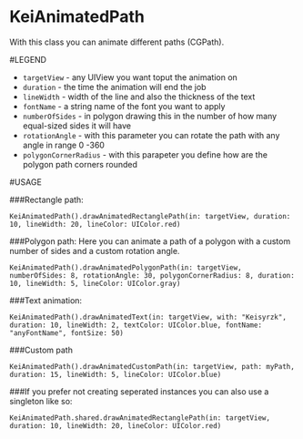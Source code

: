 # KeiAnimatedPath

With this class you can animate different paths (CGPath).

#LEGEND

- `targetView` - any UIView you want toput the animation on
- `duration` - the time the animation will end the job
- `lineWidth` - width of the line and also the thickness of the text
- `fontName` - a string name of the font you want to apply
- `numberOfSides` - in polygon drawing this in the number of how many equal-sized sides it will have
- `rotationAngle` - with this parameter you can rotate the path with any angle in range 0 -360
- `polygonCornerRadius` - with this parapeter you define how are the polygon path corners rounded

#USAGE

###Rectangle path:
```
KeiAnimatedPath().drawAnimatedRectanglePath(in: targetView, duration: 10, lineWidth: 20, lineColor: UIColor.red)
```

###Polygon path: 
Here you can animate a path of a polygon with a custom number of sides and a custom rotation angle. 
```
KeiAnimatedPath().drawAnimatedPolygonPath(in: targetView, numberOfSides: 8, rotationAngle: 30, polygonCornerRadius: 8, duration: 10, lineWidth: 5, lineColor: UIColor.gray)
```

###Text animation:
```
KeiAnimatedPath().drawAnimatedText(in: targetView, with: "Keisyrzk", duration: 10, lineWidth: 2, textColor: UIColor.blue, fontName: "anyFontName", fontSize: 50)
```

###Custom path
```
KeiAnimatedPath().drawAnimatedCustomPath(in: targetView, path: myPath, duration: 15, lineWidth: 5, lineColor: UIColor.blue)
```

###If you prefer not creating seperated instances you can also use a singleton like so:
```
KeiAnimatedPath.shared.drawAnimatedRectanglePath(in: targetView, duration: 10, lineWidth: 20, lineColor: UIColor.red)
```
